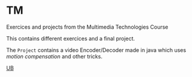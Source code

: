 # TM

Exercices and projects from the Multimedia Technologies Course

This contains different exercices and a final project.

The `Project` contains a video Encoder/Decoder made in java which uses *motion compensation* and other tricks.

[UB](http://mat.ub.edu/)
